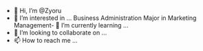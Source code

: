 - 👋 Hi, I’m @Zyoru
- 👀 I’m interested in ...
Business Administration Major in Marketing Management- 🌱 I’m currently learning ...
- 💞️ I’m looking to collaborate on ...
- 📫 How to reach me ...

<!---
Zyoru/Zyoru is a ✨ special ✨ repository because its `README.md` (this file) appears on your GitHub profile.
You can click the Preview link to take a look at your changes.
--->
